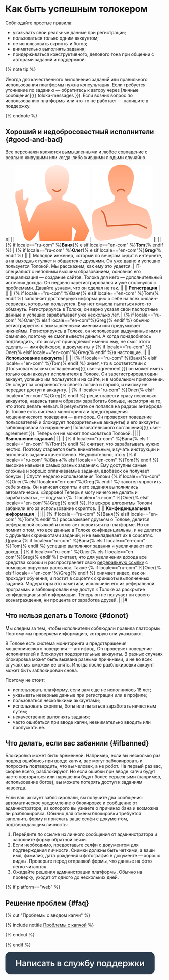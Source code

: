 # Как быть успешным толокером


Соблюдайте простые правила:

-    указывать свои реальные данные при регистрации;
-    пользоваться только одним аккаунтом;
-    не использовать скрипты и ботов;
-    внимательно выполнять задания;
-    придерживаться конструктивного, делового тона при общении с авторами заданий и поддержкой.

{% note tip %}

Иногда для качественного выполнения заданий или правильного использования платформы нужна консультация. Если требуется уточнение по заданию — обратитесь к автору через [личные сообщения]({{ toloka-messages }}). Если возник вопрос по использованию платформы или что-то не работает — напишите в поддержку.

{% endnote %}

## Хороший и недобросовестный исполнители {#good-and-bad}

Все персонажи являются вымышленными и любое совпадение с реально живущими или когда-либо жившими людьми случайно.

#|
|| ![](assets/good_perfomer.svg)| ![](assets/bad_performer.svg) ||
|| {% if locale=="ru-com" %}**Ваня**{% elsif locale=="en-com" %}**Tom**{% endif %} | {% if locale=="ru-com" %}**Олег**{% elsif locale=="en-com"%}**Greg**{% endif %} ||
|| Молодой инженер, который по вечерам сидит в интернете, а на выходных гуляет и общается с друзьями. Он уже давно и успешно пользуется Толокой. Мы расскажем, как ему это удается. | IT-специалист с неполным высшим образованием, основная его специализация — создание сайтов. Толока для него — дополнительный источник дохода. Он недавно зарегистрировался и уже столкнулся с проблемами. Давайте узнаем, что он сделал не так. ||
|| **Регистрация** | ||
|| {% if locale=="ru-com" %}Ваня{% elsif locale=="en-com" %}Tom{% endif %} заполняет достоверную информацию о себе на всех онлайн-сервисах, которыми пользуется. Ему нет смысла пытаться кого-то обмануть. Регистрируясь в Толоке, он верно указал свои паспортные данные и успешно зарабатывает уже несколько лет. | {% if locale=="ru-com" %}Олег{% elsif locale=="en-com"%}Greg{% endif %} обычно регистрируется с вымышленными именами или придумывает никнеймы. Регистрируясь в Толоке, он использовал выдуманные имя и фамилию, поэтому не смог вывести деньги. А когда понадобилось подтвердить, что аккаунт принадлежит именно ему, не смог этого сделать — имя фейковое, а документы у {% if locale=="ru-com" %}Олег{% elsif locale=="en-com"%}Greg{% endif %}а настоящие. ||
|| **Использование аккаунта** | ||
|| {% if locale=="ru-com" %}Ваня{% elsif locale=="en-com" %}Tom{% endif %} знает, что в соответствии с [Пользовательским соглашением]({{ user-agreement }}) он может иметь только один аккаунт исполнителя в Толоке. Он зарегистрировал один аккаунт, успешно им пользуется и на сайте, и в мобильном приложении. Он следит за сохранностью своего логина и пароля, и никому не передает доступ к аккаунту. | {% if locale=="ru-com" %}Олег{% elsif locale=="en-com"%}Greg{% endif %} решил завести сразу несколько аккаунтов, надеясь таким образом заработать больше, несмотря на то, что этого делать нельзя. В результате он попался на радары антифрода (в Толоке есть система мониторинга и предотвращения мошеннического поведения — антифрод. Он проверяет поведение пользователей и блокирует подозрительные аккаунты) и его аккаунты заблокировали за нарушение [Пользовательского соглашения]({{ user-agreement }}). Теперь он не может пользоваться Толокой. ||
|| **Выполнение заданий** | ||
|| {% if locale=="ru-com" %}Ваня{% elsif locale=="en-com" %}Tom{% endif %} считает, что зарабатывать нужно честно. Поэтому старается быть внимательным, изучать инструкции и выполнять задания качественно. Неудивительно, что у {% if locale=="ru-com" %}Вани{% elsif locale=="en-com" %}Tom{% endif %} высокие навыки в самых разных заданиях. Ему доступны самые сложные и хорошо оплачиваемые задания, вдобавок он получает бонусы. | Спустя неделю использования Толоки {% if locale=="ru-com" %}Олег{% elsif locale=="en-com"%}Greg{% endif %} захотел упростить себе жизнь. Он написал скрипты и его задания выполнялись автоматически. «Здорово! Теперь я могу ничего не делать и зарабатывать», — подумал {% if locale=="ru-com" %}Олег{% elsif locale=="en-com"%}Greg{% endif %}. Но вскоре алгоритмы Толоки забанили его за использование скриптов. ||
|| **Конфиденциальная информация** | ||
|| {% if locale=="ru-com" %}Ваня{% elsif locale=="en-com" %}Tom{% endif %} рассказывает друзьям о Толоке, делится реферальной ссылкой и помогает освоиться на платформе. Но он помнит о том, что все данные в Толоке конфиденциальны, и не делится с друзьями скриншотами заданий, и не выкладывает их в соцсетях. Друзья {% if locale=="ru-com" %}Вани{% elsif locale=="en-com" %}Tom{% endif %} успешно выполняют задания и увеличивают его доход. | {% if locale=="ru-com" %}Олег{% elsif locale=="en-com"%}Greg{% endif %} считает, что для увеличения дохода все средства хороши и распространяет свою [реферальную ссылку](referal.md) с помощью вирусных рассылок. Также {% if locale=="ru-com" %}Олег{% elsif locale=="en-com"%}Greg{% endif %} снимает видео, как он проходит обучения, и постит в соцсетях скриншоты выполненных заданий. Модераторы это заметили, исключили его из реферальной программы и заблокировали ему доступ к Толоке за раскрытие конфиденциальной информации. Теперь он не получает ни своего вознаграждения, ни процента от заработка друзей. ||
|#

## Что нельзя делать в Толоке {#donot}

Мы следим за тем, чтобы исполнители соблюдали правила платформы. Поэтому мы проверяем информацию, которую они указывают.

В Толоке есть система мониторинга и предотвращения мошеннического поведения — антифрод. Он проверяет поведение исполнителей и блокирует подозрительные аккаунты. В разных случаях блокировка может быть вызвана разными причинами, и не во всех случаях мы сможем ее снять. Иногда после разблокировки аккаунт может быть заблокирован снова.

Поэтому не стоит:

-    использовать платформу, если вам еще не исполнилось 18 лет;
-    указывать неверные данные при регистрации или в профиле;
-    пользоваться несколькими аккаунтами;
-    использовать скрипты, боты или пытаться заработать нечестным путем;
-    некачественно выполнять задания;
-    часто ошибаться при вводе капчи, невнимательно вводить или пропускать ее.

## Что делать, если вас забанили {#ifbanned}

Блокировка может быть временной. Например, если вы несколько раз подряд ошиблись при вводе капчи, вас могут заблокировать и попросить подтвердить, что вы человек, а не робот. На первый раз вас, скорее всего, разблокируют. Но если ошибки при вводе капчи будут часто повторяться или нарушения будут более серьезными (например, использование ботов), вы можете потерять доступ к заданиям навсегда.

Если ваш аккаунт заблокировали, вы получите два сообщения: автоматическое уведомление о блокировке и сообщение от администратора, из которого вы узнаете о причинах бана и возможна ли разблокировка. Обычно для отмены блокировки требуется заполнить форму и прислать ваше селфи с документом, подтверждающим личность:

1. Перейдите по ссылке из личного сообщения от администратора и заполните форму обратной связи.
1. Если необходимо, предоставьте селфи с документом для подтверждения личности. Снимки должны быть четкими, а ваши имя, фамилия, дата рождения и фотография в документе — хорошо видны. Проверьте перед отправкой формы, что данные на фото легко читаются.
1. Ожидайте решения администрации платформы. Обычно на проверку, уходит от одного до нескольких дней.


{% if platform=="web" %}
## Решение проблем {#faq}

{% cut "Проблемы с вводом капчи" %}


{% include notitle [Проблемы с капчой](_includes/captcha.md) %}


{% endcut %}

{% endif %}


[![](assets/buttons/contact-support.svg)](troubleshooting/troubleshooting.md#not_working_properly)

